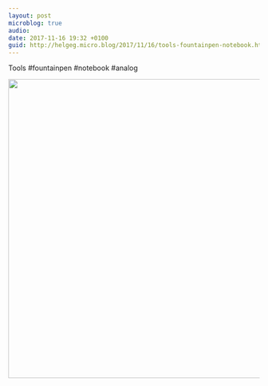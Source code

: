 ```yaml
---
layout: post
microblog: true
audio: 
date: 2017-11-16 19:32 +0100
guid: http://helgeg.micro.blog/2017/11/16/tools-fountainpen-notebook.html
---
```

Tools #fountainpen #notebook #analog

<img src="http://helgeg.micro.blog/uploads/2018/ace734be3f.jpg" width="600" height="600" />
